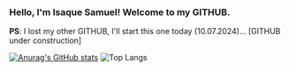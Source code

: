 ### Hello, I'm Isaque Samuel! Welcome to my GITHUB.

**PS**: I lost my other GITHUB, I'll start this one today (10.07.2024)... [GITHUB under construction]

[![Anurag's GitHub stats](https://github-readme-stats.vercel.app/api?username=devIsaque03)](https://github.com/anuraghazra/github-readme-stats)
![Top Langs](https://github-readme-stats.vercel.app/api/top-langs/?username=devIsaque03&layout=compact)

